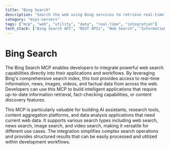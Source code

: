 ```yaml
---
title: "Bing Search"
description: "Search the web using Bing services to retrieve real-time information and answers."
category: "mcps-servers"
tags: ["mcp", "web", "utility", "data", "real-time", "integration"]
tech_stack: ["Bing Search API", "REST APIs", "Web Search", "Information Retrieval", "Real-time Data"]
---
```


# Bing Search

The Bing Search MCP enables developers to integrate powerful web search capabilities directly into their applications and workflows. By leveraging Bing's comprehensive search index, this tool provides access to real-time information, news, images, videos, and factual data from across the web. Developers can use this MCP to build intelligent applications that require up-to-date information retrieval, fact-checking capabilities, or content discovery features.

This MCP is particularly valuable for building AI assistants, research tools, content aggregation platforms, and data analysis applications that need current web data. It supports various search types including web search, news search, image search, and video search, making it versatile for different use cases. The integration simplifies complex search operations and provides structured results that can be easily processed and utilized within development workflows.
